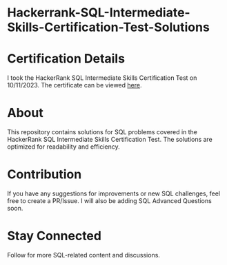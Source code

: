   # Hackerrank-SQL-Intermediate-Skills-Certification-Test-Solutions

# Certification Details
I took the HackerRank SQL Intermediate Skills Certification Test on 10/11/2023. The certificate can be viewed [here](https://www.hackerrank.com/certificates/iframe/74d21c9848aa).

# About
This repository contains solutions for SQL problems covered in the HackerRank SQL Intermediate Skills Certification Test. The solutions are optimized for readability and efficiency.

# Contribution
If you have any suggestions for improvements or new SQL challenges, feel free to create a PR/Issue. I will also be adding SQL Advanced Questions soon.

# Stay Connected
Follow for more SQL-related content and discussions.


